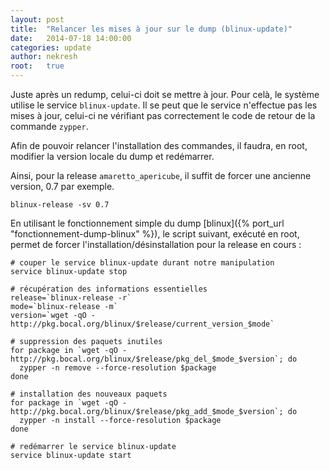 ```yaml
---
layout: post
title:  "Relancer les mises à jour sur le dump (blinux-update)"
date:   2014-07-18 14:00:00
categories: update
author: nekresh
root:   true
---
```


Juste après un redump, celui-ci doit se mettre à jour. Pour celà, le système utilise le service `blinux-update`.
Il se peut que le service n'effectue pas les mises à jour, celui-ci ne vérifiant pas correctement le code de retour de la commande `zypper`.

Afin de pouvoir relancer l'installation des commandes, il faudra, en root, modifier la version locale du dump et redémarrer.

Ainsi, pour la release `amaretto_apericube`, il suffit de forcer une ancienne version, 0.7 par exemple.

    blinux-release -sv 0.7

En utilisant le fonctionnement simple du dump [blinux]({% port_url "fonctionnement-dump-blinux" %}), le script suivant, exécuté en root, permet de forcer l'installation/désinstallation pour la release en cours :

    # couper le service blinux-update durant notre manipulation
    service blinux-update stop
    
    # récupération des informations essentielles
    release=`blinux-release -r`
    mode=`blinux-release -m`
    version=`wget -qO - http://pkg.bocal.org/blinux/$release/current_version_$mode`
    
    # suppression des paquets inutiles
    for package in `wget -qO - http://pkg.bocal.org/blinux/$release/pkg_del_$mode_$version`; do
      zypper -n remove --force-resolution $package
    done
    
    # installation des nouveaux paquets
    for package in `wget -qO - http://pkg.bocal.org/blinux/$release/pkg_add_$mode_$version`; do
      zypper -n install --force-resolution $package
    done
    
    # redémarrer le service blinux-update
    service blinux-update start
